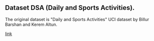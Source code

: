 ## Dataset DSA (Daily and Sports Activities).

The original dataset is "Daily and Sports Activities" UCI dataset by Billur Barshan and Kerem Altun.

[link](https://archive.ics.uci.edu/dataset/256/daily+and+sports+activities) 

